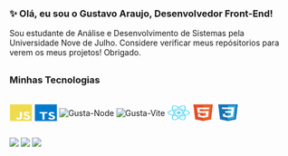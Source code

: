 ### ✨ Olá, eu sou o Gustavo Araujo, Desenvolvedor Front-End!
Sou estudante de Análise e Desenvolvimento de Sistemas pela Universidade Nove de Julho. Considere verificar meus repósitorios para verem os meus projetos! Obrigado.
##
<h3>Minhas Tecnologias</h3>

<div style="display: inline_block"><br>
  <img align="center" alt="Gusta-Js" height="30" width="40" src="https://raw.githubusercontent.com/devicons/devicon/master/icons/javascript/javascript-plain.svg">
  <img align="center" alt="Gusta-Ts" height="30" width="40" src="https://raw.githubusercontent.com/devicons/devicon/master/icons/typescript/typescript-plain.svg">
  <img align="center" alt="Gusta-Node" height="30" width="40" src="https://cdn.jsdelivr.net/gh/devicons/devicon@latest/icons/nodejs/nodejs-original.svg" />
  <img align="center" alt ="Gusta-Vite" height="30" width="40" src="https://cdn.jsdelivr.net/gh/devicons/devicon@latest/icons/vitejs/vitejs-original.svg" />
  <img align="center" alt="Gusta-React" height="30" width="40" src="https://raw.githubusercontent.com/devicons/devicon/master/icons/react/react-original.svg">
  <img align="center" alt="Gusta-HTML" height="30" width="40" src="https://raw.githubusercontent.com/devicons/devicon/master/icons/html5/html5-original.svg">
  <img align="center" alt="Gusta-CSS" height="30" width="40" src="https://raw.githubusercontent.com/devicons/devicon/master/icons/css3/css3-original.svg">       
</div> 

##
<div>
  <a href="mailto:gustavoaraujo2017fise@gmail.com?subject=Assunto%20Aqui&body=Olá,%20Gustavo!" target="_blank"><img src="https://img.shields.io/badge/Gmail-D14836?style=for-the-badge&logo=gmail&logoColor=white"target="_blank"></a>
 <a href="https://www.linkedin.com/in/gustavofda/" target="_blank"><img src="https://img.shields.io/badge/LinkedIn-0077B5?style=for-the-badge&logo=linkedin&logoColor=white"target="_blank"></a>
 <a href="https://wa.me/5511982491593?text=Olá%20Gustavo,%20tudo%20bem?%20Cheguei%20até%20aqui%20através%20do%20seu%20GitHub" target="_blank"><img src="https://img.shields.io/badge/WhatsApp-25D366?style=for-the-badge&logo=whatsapp&logoColor=white" target="_blank"></a>
</div>
